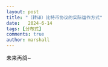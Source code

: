 ```yaml
---
layout: post
title: "（转译）比特币协议的实际运作方式"
date:   2024-6-14
tags: [分布式]
comments: true
author: marshall
---
```


未来再鸽~